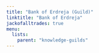 ```yaml
---
title: "Bank of Erdreja (Guild)"
linktitle: "Bank of Erdreja"
jackofalltrades: true
menu:
  lists:
    parent: "knowledge-guilds"
---
```

